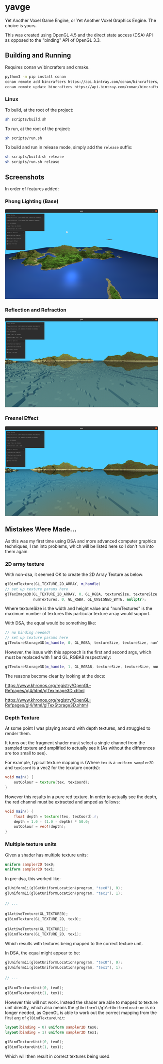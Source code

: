 # yavge

Yet Another Voxel Game Engine, or Yet Another Voxel Graphics Engine. The choice is yours.

This was created using OpenGL 4.5 and the direct state access (DSA) API as opposed to the "binding" API of OpenGL 3.3.

## Building and Running

Requires conan w/ bincrafters and cmake.

```sh
python3 -m pip install conan
conan remote add bincrafters https://api.bintray.com/conan/bincrafters/public-conan
conan remote update bincrafters https://api.bintray.com/conan/bincrafters/public-conan
```

### Linux

To build, at the root of the project:

```sh
sh scripts/build.sh
```

To run, at the root of the project:

```sh
sh scripts/run.sh
```

To build and run in release mode, simply add the `release` suffix:

```sh
sh scripts/build.sh release
sh scripts/run.sh release
```

## Screenshots

In order of features added:

### Phong Lighting (Base)

![Phong Lighting](/Screenshots/Base.png "Phong Lighting")

### Reflection and Refraction

![Reflection and Refraction](/Screenshots/ReflectRefractMaps.png "Reflection and Refraction")

### Fresnel Effect

![Fresnel Effect](/Screenshots/FresnelEffect.png "Fresnel Effect")


## Mistakes Were Made...

As this was my first time using DSA and more advanced computer graphics techniques, I ran into problems, which will be listed here so I don't run into them again:

### 2D array texture

With non-dsa, it seemed OK to create the 2D Array Texture as below:

```cpp
glBindTexture(GL_TEXTURE_2D_ARRAY, m_handle)
// set up texture params here
glTexImage3D(GL_TEXTURE_2D_ARRAY, 0, GL_RGBA, textureSize, textureSize,
             numTextures, 0, GL_RGBA, GL_UNSIGNED_BYTE, nullptr);
```

Where textureSize is the width and height value and "numTextures" is the maximum number of textures this particular texture array would support.

With DSA, the equal would be something like:

```cpp
// no binding needed!
// set up texture params here
glTextureStorage3D(m_handle, 0, GL_RGBA, textureSize, textureSize, numTextures);
```

However, the issue with this approach is the first and second args, which must be replaced with 1 and GL_RGBA8 respectively:

```cpp
glTextureStorage3D(m_handle, 1, GL_RGBA8, textureSize, textureSize, numTextures);
```

The reasons become clear by looking at the docs:

https://www.khronos.org/registry/OpenGL-Refpages/gl4/html/glTexImage3D.xhtml

https://www.khronos.org/registry/OpenGL-Refpages/gl4/html/glTexStorage3D.xhtml


### Depth Texture 

At some point I was playing around with depth textures, and struggled to render them.

It turns out the fragment shader must select a single channel from the sampled texture and amplified to actually see it (As without the differences are too small to see).

For example, typical texture mapping is (Where `tex` is a `uniform sampler2D` and `texCoord` is a vec2 for the texuture coords):

```glsl
void main() { 
    outColour = texture(tex, texCoord);
}
```

However this results in a pure red texture. In order to actually see the depth, the red channel must be extracted and amped as follows:

```glsl
void main() { 
    float depth = texture(tex, texCoord).r;
    depth = 1.0 - (1.0 - depth) * 50.0;
    outColour = vec4(depth);
}
```

### Multiple texture units

Given a shader has multiple texture units:

```glsl
uniform sampler2D tex0;
uniform sampler2D tex1;
```

In pre-dsa, this worked like:

```cpp
glUniform1i(glGetUniformLocation(program, "tex0"), 0);
glUniform1i(glGetUniformLocation(program, "tex1"), 1);

// ...

glActiveTexture(GL_TEXTURE0);
glBindTexture(GL_TEXTURE_2D, tex0);

glActiveTexture(GL_TEXTURE1);
glBindTexture(GL_TEXTURE_2D, tex1);
```

Which results with textures being mapped to the correct texture unit.

In DSA, the equal might appear to be:

```cpp
glUniform1i(glGetUniformLocation(program, "tex0"), 0);
glUniform1i(glGetUniformLocation(program, "tex1"), 1);

// ...

glBindTextureUnit(0, tex0);
glBindTextureUnit(1, tex1);
```

However this will not work. Instead the shader are able to mapped to texture unit directly, which also means the `glUniform1i`/`glGetUniformLocation` is no longer needed, as OpenGL is able to work out the correct mapping from the first arg of `glBindTextureUnit`:


```glsl
layout(binding = 0) uniform sampler2D tex0;
layout(binding = 1) uniform sampler2D tex1;
```

```cpp
glBindTextureUnit(0, tex0);
glBindTextureUnit(1, tex1);
```

Which will then result in correct textures being used.